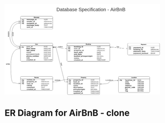 <div align="center">
  <img src="./assets/Database_Specification_AirBnB.png" alt="Database Specification - AirBnB
" />
</div>

# ER Diagram for AirBnB - clone
